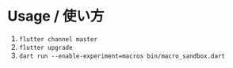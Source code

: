 # Usage / 使い方
1. ```flutter channel master```
2. ```flutter upgrade```
3. ```dart run --enable-experiment=macros bin/macro_sandbox.dart```